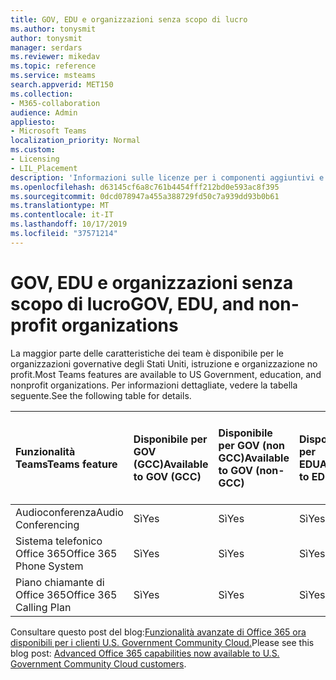 ```yaml
---
title: GOV, EDU e organizzazioni senza scopo di lucro
ms.author: tonysmit
author: tonysmit
manager: serdars
ms.reviewer: mikedav
ms.topic: reference
ms.service: msteams
search.appverid: MET150
ms.collection:
- M365-collaboration
audience: Admin
appliesto:
- Microsoft Teams
localization_priority: Normal
ms.custom:
- Licensing
- LIL_Placement
description: 'Informazioni sulle licenze per i componenti aggiuntivi e le funzionalità per i piani di organizzazione GOV, EDU e no-profit. '
ms.openlocfilehash: d63145cf6a8c761b4454fff212bd0e593ac8f395
ms.sourcegitcommit: 0dcd078947a455a388729fd50c7a939dd93b0b61
ms.translationtype: MT
ms.contentlocale: it-IT
ms.lasthandoff: 10/17/2019
ms.locfileid: "37571214"
---
```

# <a name="gov-edu-and-non-profit-organizations"></a><span data-ttu-id="6b7da-103">GOV, EDU e organizzazioni senza scopo di lucro</span><span class="sxs-lookup"><span data-stu-id="6b7da-103">GOV, EDU, and non-profit organizations</span></span>

<span data-ttu-id="6b7da-104">La maggior parte delle caratteristiche dei team è disponibile per le organizzazioni governative degli Stati Uniti, istruzione e organizzazione no profit.</span><span class="sxs-lookup"><span data-stu-id="6b7da-104">Most Teams features are available to US Government, education, and nonprofit organizations.</span></span> <span data-ttu-id="6b7da-105">Per informazioni dettagliate, vedere la tabella seguente.</span><span class="sxs-lookup"><span data-stu-id="6b7da-105">See the following table for details.</span></span>

|<span data-ttu-id="6b7da-106">**Funzionalità Teams**</span><span class="sxs-lookup"><span data-stu-id="6b7da-106">**Teams feature**</span></span>|<span data-ttu-id="6b7da-107">**Disponibile per GOV (GCC)**</span><span class="sxs-lookup"><span data-stu-id="6b7da-107">**Available to GOV (GCC)**</span></span>|<span data-ttu-id="6b7da-108">**Disponibile per GOV (non GCC)**</span><span class="sxs-lookup"><span data-stu-id="6b7da-108">**Available to GOV (non-GCC)**</span></span>|<span data-ttu-id="6b7da-109">**Disponibile per EDU**</span><span class="sxs-lookup"><span data-stu-id="6b7da-109">**Available to EDU**</span></span>|<span data-ttu-id="6b7da-110">**Disponibile per organizzazioni no profit**</span><span class="sxs-lookup"><span data-stu-id="6b7da-110">**Available to non-profit organizations**</span></span>|
|:-----|:-----|:-----|:-----|:-----|
|<span data-ttu-id="6b7da-111">Audioconferenza</span><span class="sxs-lookup"><span data-stu-id="6b7da-111">Audio Conferencing</span></span>  <br/> |<span data-ttu-id="6b7da-112">Sì</span><span class="sxs-lookup"><span data-stu-id="6b7da-112">Yes</span></span>  <br/> |<span data-ttu-id="6b7da-113">Sì</span><span class="sxs-lookup"><span data-stu-id="6b7da-113">Yes</span></span>  <br/> |<span data-ttu-id="6b7da-114">Sì</span><span class="sxs-lookup"><span data-stu-id="6b7da-114">Yes</span></span>  <br/> |<span data-ttu-id="6b7da-115">Sì</span><span class="sxs-lookup"><span data-stu-id="6b7da-115">Yes</span></span>  <br/> |
|<span data-ttu-id="6b7da-116">Sistema telefonico Office 365</span><span class="sxs-lookup"><span data-stu-id="6b7da-116">Office 365 Phone System</span></span>  <br/> |<span data-ttu-id="6b7da-117">Sì</span><span class="sxs-lookup"><span data-stu-id="6b7da-117">Yes</span></span>  <br/> |<span data-ttu-id="6b7da-118">Sì</span><span class="sxs-lookup"><span data-stu-id="6b7da-118">Yes</span></span>  <br/> |<span data-ttu-id="6b7da-119">Sì</span><span class="sxs-lookup"><span data-stu-id="6b7da-119">Yes</span></span>  <br/> |<span data-ttu-id="6b7da-120">Sì</span><span class="sxs-lookup"><span data-stu-id="6b7da-120">Yes</span></span>  <br/> |
|<span data-ttu-id="6b7da-121">Piano chiamante di Office 365</span><span class="sxs-lookup"><span data-stu-id="6b7da-121">Office 365 Calling Plan</span></span>  <br/> |<span data-ttu-id="6b7da-122">Sì</span><span class="sxs-lookup"><span data-stu-id="6b7da-122">Yes</span></span>  <br/> |<span data-ttu-id="6b7da-123">Sì</span><span class="sxs-lookup"><span data-stu-id="6b7da-123">Yes</span></span>  <br/> |<span data-ttu-id="6b7da-124">Sì</span><span class="sxs-lookup"><span data-stu-id="6b7da-124">Yes</span></span>  <br/> |<span data-ttu-id="6b7da-125">Sì</span><span class="sxs-lookup"><span data-stu-id="6b7da-125">Yes</span></span>  <br/> |
   
<span data-ttu-id="6b7da-126">Consultare questo post del blog:[Funzionalità avanzate di Office 365 ora disponibili per i clienti U.S. Government Community Cloud.](https://www.microsoft.com/en-us/microsoft-365/blog/2017/01/17/advanced-office-365-capabilities-now-available-to-u-s-government-community-customers/)</span><span class="sxs-lookup"><span data-stu-id="6b7da-126">Please see this blog post: [Advanced Office 365 capabilities now available to U.S. Government Community Cloud customers](https://www.microsoft.com/en-us/microsoft-365/blog/2017/01/17/advanced-office-365-capabilities-now-available-to-u-s-government-community-customers/).</span></span>
